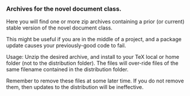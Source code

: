 
### Archives for the novel document class.

Here you will find one or more zip archives containing a prior (or current) stable version of the novel document class.

This might be useful if you are in the middle of a project, and a package update causes your previously-good code to fail.

Usage: Unzip the desired archive, and install to your TeX local or home folder (not to the distribution folder). The files will over-ride files of the same filename contained in the distribution folder.

Remember to remove these files at some later time. If you do not remove them, then updates to the distribution will be ineffective.


